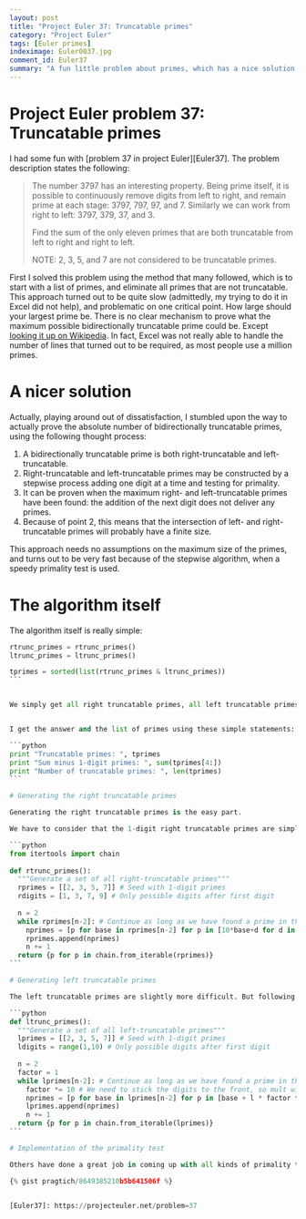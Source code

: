 ```yaml
---
layout: post
title: "Project Euler 37: Truncatable primes"
category: "Project Euler"
tags: [Euler primes]
indeximage: Euler0037.jpg
comment_id: Euler37
summary: "A fun little problem about primes, which has a nice solution."
---
```

# Project Euler problem 37: Truncatable primes

I had some fun with [problem 37 in project Euler][Euler37]. The problem description states the following:



> The number 3797 has an interesting property. Being prime itself, it is possible to continuously remove digits from left to right, and remain prime at each stage: 3797, 797, 97, and 7. Similarly we can work from right to left: 3797, 379, 37, and 3.
> 
> Find the sum of the only eleven primes that are both truncatable from left to right and right to left.
> 
> NOTE: 2, 3, 5, and 7 are not considered to be truncatable primes.
>

First I solved this problem using the method that many followed, which is to start with a list of primes, and eliminate all primes that are not truncatable. This approach turned out to be quite slow (admittedly, my trying to do it in Excel did not help), and problematic on one critical point. How large should your largest prime be. There is no clear mechanism to prove what the maximum possible bidirectionally truncatable prime could be. Except [looking it up on Wikipedia](http://en.wikipedia.org/wiki/Truncatable_prime). In fact, Excel was not really able to handle the number of lines that turned out to be required, as most people use a million primes.

# A nicer solution

Actually, playing around out of dissatisfaction, I stumbled upon the way to actually prove the absolute number of bidirectionally truncatable primes, using the following thought process:

1. A bidirectionally truncatable prime is both right-truncatable and left-truncatable.
2. Right-truncatable and left-truncatable primes may be constructed by a stepwise process adding one digit at a time and testing for primality.
3. It can be proven when the maximum right- and left-truncatable primes have been found: the addition of the next digit does not deliver any primes.
4. Because of point 2, this means that the intersection of left- and right-truncatable primes will probably have a finite size.

This approach needs no assumptions on the maximum size of the primes, and turns out to be very fast because of the stepwise algorithm, when a speedy primality test is used.


# The algorithm itself

The algorithm itself is really simple:


~~~ python
rtrunc_primes = rtrunc_primes()
ltrunc_primes = ltrunc_primes()

tprimes = sorted(list(rtrunc_primes & ltrunc_primes)) 
```


We simply get all right truncatable primes, all left truncatable primes and use the set intersection operator `&` to get our answers. I make a sorted list in order to be able to drop the first 4 primes in the summation, as that is how [Project Euler problem 37][Euler37] is stated.


I get the answer and the list of primes using these simple statements:

```python
print "Truncatable primes: ", tprimes
print "Sum minus 1-digit primes: ", sum(tprimes[4:])
print "Number of truncatable primes: ", len(tprimes)
```

# Generating the right truncatable primes

Generating the right truncatable primes is the easy part.

We have to consider that the 1-digit right truncatable primes are simply the 1-digit primes, that any additional digit needs to be a valid last digit for a prime and that the whole number must be prime. Since all primes above `9` end on either a `1, 3, 7 or 9`, this really reduces the number of tests required. Even without optimization this runs really quickly on modern systems. After some rewriting (still learning to use the list comprehensions in Python), this is my result:

```python
from itertools import chain
 
def rtrunc_primes():
  """Generate a set of all right-truncatable primes"""
  rprimes = [[2, 3, 5, 7]] # Seed with 1-digit primes
  rdigits = [1, 3, 7, 9] # Only possible digits after first digit
 
  n = 2
  while rprimes[n-2]: # Continue as long as we have found a prime in the previous n
    nprimes = [p for base in rprimes[n-2] for p in [10*base+d for d in rdigits ] if is_prime (p)]
    rprimes.append(nprimes)
    n += 1
  return {p for p in chain.from_iterable(rprimes)}
```

# Generating left truncatable primes

The left truncatable primes are slightly more difficult. But following the same logic, we start with the one-digit primes, then continue adding digits to the left until we no longer find a prime for a given digit length. So glad that Python does away with old-fashioned maximum limits on ineger sizes. In this case, there are more primes and the number of possible digits is larger, but still it runs in a blink of an eye on my systems.

```python
def ltrunc_primes():
  """Generate a set of all left-truncatable primes"""
  lprimes = [[2, 3, 5, 7]] # Seed with 1-digit primes
  ldigits = range(1,10) # Only possible digits after first digit
 
  n = 2
  factor = 1
  while lprimes[n-2]: # Continue as long as we have found a prime in the previous n
    factor *= 10 # We need to stick the digits to the front, so mult with factor
    nprimes = [p for base in lprimes[n-2] for p in [base + l * factor for l in ldigits] if is_prime(p)]
    lprimes.append(nprimes)
    n += 1
  return {p for p in chain.from_iterable(lprimes)}
```

# Implementation of the primality test

Others have done a great job in coming up with all kinds of primality tests. Not being an expert, I [used the force](https://www.google.nl/search?q=primality+test+python) and found [a perfectly suitable solution](http://rosettacode.org/wiki/Miller-Rabin_primality_test#Python:_Proved_correct_up_to_large_N). It may not have been proven up to the large numbers that end up being in the left-truncatable set, but it gives the correct result. In the end, the algorithm turns out to be correct, and would still be with a more rigorous primality test. This is the test that I pretty much [just copied](http://rosettacode.org/wiki/Miller-Rabin_primality_test#Python:_Proved_correct_up_to_large_N).

{% gist pragtich/8649385210b5b641506f %}


[Euler37]: https://projecteuler.net/problem=37

